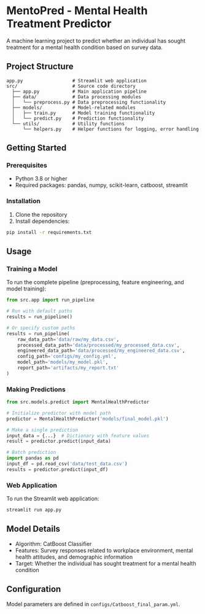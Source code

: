 # MentoPred - Mental Health Treatment Predictor

A machine learning project to predict whether an individual has sought treatment for a mental health condition based on survey data.

## Project Structure

```
app.py                  # Streamlit web application
src/                    # Source code directory
  ├── app.py            # Main application pipeline
  ├── data/             # Data processing modules
  │   └── preprocess.py # Data preprocessing functionality
  ├── models/           # Model-related modules
  │   ├── train.py      # Model training functionality
  │   └── predict.py    # Prediction functionality
  └── utils/            # Utility functions
      └── helpers.py    # Helper functions for logging, error handling
```

## Getting Started

### Prerequisites

- Python 3.8 or higher
- Required packages: pandas, numpy, scikit-learn, catboost, streamlit

### Installation

1. Clone the repository
2. Install dependencies:
```bash
pip install -r requirements.txt
```

## Usage

### Training a Model

To run the complete pipeline (preprocessing, feature engineering, and model training):

```python
from src.app import run_pipeline

# Run with default paths
results = run_pipeline()

# Or specify custom paths
results = run_pipeline(
    raw_data_path='data/raw/my_data.csv',
    processed_data_path='data/processed/my_processed_data.csv',
    engineered_data_path='data/processed/my_engineered_data.csv',
    config_path='configs/my_config.yml',
    model_path='models/my_model.pkl',
    report_path='artifacts/my_report.txt'
)
```

### Making Predictions

```python
from src.models.predict import MentalHealthPredictor

# Initialize predictor with model path
predictor = MentalHealthPredictor('models/final_model.pkl')

# Make a single prediction
input_data = {...}  # Dictionary with feature values
result = predictor.predict(input_data)

# Batch prediction
import pandas as pd
input_df = pd.read_csv('data/test_data.csv')
results = predictor.predict(input_df)
```

### Web Application

To run the Streamlit web application:

```bash
streamlit run app.py
```

## Model Details

- Algorithm: CatBoost Classifier
- Features: Survey responses related to workplace environment, mental health attitudes, and demographic information
- Target: Whether the individual has sought treatment for a mental health condition

## Configuration

Model parameters are defined in `configs/Catboost_final_param.yml`.